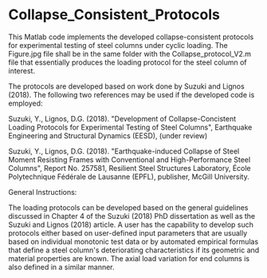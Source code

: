 # Collapse_Consistent_Protocols
This Matlab code implements the developed collapse-consistent protocols for experimental testing of steel columns under cyclic loading. The Figure.jpg file shall be in the same folder with the Collapse_protocol_V2.m file that essentially produces the loading protocol for the steel column of interest. 

The protocols are developed based on work done by Suzuki and Lignos (2018). The following two references may be used if the developed code is employed:

Suzuki, Y., Lignos, D.G. (2018). "Development of Collapse-Concistent Loading Protocols for Experimental Testing of Steel Columns", Earthquake Engineering and Structural Dynamics (EESD), (under review)

Suzuki, Y., Lignos, D.G. (2018). "Earthquake-induced Collapse of Steel Moment Resisting Frames with Conventional and High-Performance Steel Columns", Report No. 257581, Resilient Steel Structures Laboratory, École Polytechnique Fédérale de Lausanne (EPFL), publisher, McGill University.

General Instructions:

The loading protocols can be developed based on the general guidelines discussed in Chapter 4 of the Suzuki (2018) PhD dissertation as well as the Suzuki and Lignos (2018) article. A user has the capability to develop such protocols either based on user-defined input parameters that are usually based on individual monotonic test data or by automated empirical formulas that define a steel column's deteriorating characteristics if its geometric and material properties are known. The axial load variation for end columns is also defined in a similar manner.
